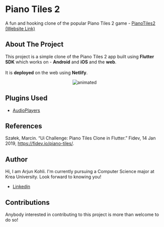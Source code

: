 # Piano Tiles 2

A fun and hooking clone of the popular Piano Tiles 2 game - <a href="https://pianotiles2-avk.netlify.app/">PianoTiles2 (Website Link)</a>

## About The Project

This project is a simple clone of the Piano Tiles 2 app built using **Flutter SDK** which works on - **Android** and **iOS** and the **web**.<br /><br />
It is **deployed** on the web using **Netlify**.


<p align="center">
  <img src="https://github.com/avk29/piano_tiles_2/blob/master/assets/PianoTiles.gif" alt="animated" />
</p>


## Plugins Used

- [AudioPlayers](https://pub.dev/packages/audioplayers)

## References
Szałek, Marcin. “Ui Challenge: Piano Tiles Clone in Flutter.” Fidev, 14 Jan 2019, https://fidev.io/piano-tiles/. 
  
## Author

Hi, I am Arjun Kohli. I'm currently pursuing a Computer Science major at Krea University. Look forward to knowing you!
- [Linkedin](linkedin.com/in/arjunveerkohli)

## Contributions

Anybody interested in contributing to this project is more than welcome to do so!
